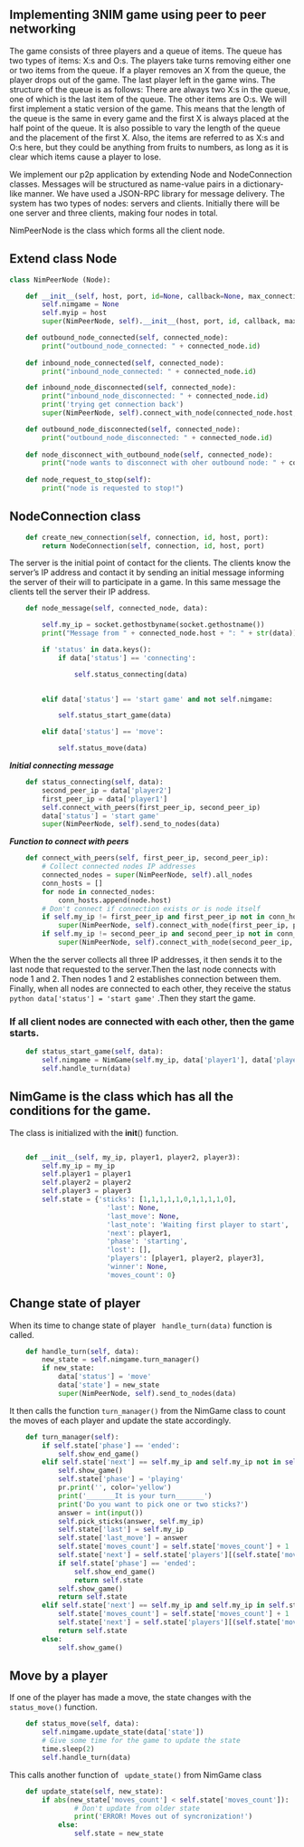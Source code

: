 ## Implementing 3NIM game using peer to peer networking

The game consists of three players and a queue of items. The queue has two types of items: X:s and O:s. The players take turns removing either one or two items from the queue. If a player removes an X from the queue, the player drops out of the game. The last player left in the game wins.
The structure of the queue is as follows: There are always two X:s in the queue, one of which is the last item of the queue. The other items are O:s. We will first implement a static version of the game. This means that the length of the queue is the same in every game and the first X is always placed at the half point of the queue. It is also possible to vary the length of the queue and the placement of the first X. Also, the items are referred to as X:s and O:s here, but they could be anything from fruits to numbers, as long as it is clear which items cause a player to lose.

We implement our p2p application by extending Node and NodeConnection classes. 
 Messages will be structured as name-value pairs in a dictionary-like manner. We have used a JSON-RPC library for message delivery. The system has two types of nodes: servers and clients. Initially there will be one server and three clients, making four nodes in total.

 NimPeerNode is the class which forms all the client node.

## Extend class Node
``` python
class NimPeerNode (Node):

    def __init__(self, host, port, id=None, callback=None, max_connections=0)`:
        self.nimgame = None
        self.myip = host
        super(NimPeerNode, self).__init__(host, port, id, callback, max_connections)

    def outbound_node_connected(self, connected_node):
        print("outbound_node_connected: " + connected_node.id)
        
    def inbound_node_connected(self, connected_node):
        print("inbound_node_connected: " + connected_node.id)

    def inbound_node_disconnected(self, connected_node):
        print("inbound_node_disconnected: " + connected_node.id)
        print('trying get connection back')
        super(NimPeerNode, self).connect_with_node(connected_node.host, p2p_port)

    def outbound_node_disconnected(self, connected_node):
        print("outbound_node_disconnected: " + connected_node.id)
        
    def node_disconnect_with_outbound_node(self, connected_node):
        print("node wants to disconnect with oher outbound node: " + connected_node.id)
        
    def node_request_to_stop(self):
        print("node is requested to stop!")
```
    
## NodeConnection class

```python
    def create_new_connection(self, connection, id, host, port):
        return NodeConnection(self, connection, id, host, port)
```

 

The server is the initial point of contact for the clients. The clients know the server’s IP address and contact it by sending an initial message informing the server of their will to participate in a game. In this same message the clients tell the server their IP address.

```python
    def node_message(self, connected_node, data):

        self.my_ip = socket.gethostbyname(socket.gethostname())
        print("Message from " + connected_node.host + ": " + str(data))

        if 'status' in data.keys():
            if data['status'] == 'connecting':

                self.status_connecting(data)
        

        elif data['status'] == 'start game' and not self.nimgame:

            self.status_start_game(data)

        elif data['status'] == 'move':

            self.status_move(data)
```

***Initial connecting message***
```python
    def status_connecting(self, data):
        second_peer_ip = data['player2']
        first_peer_ip = data['player1']
        self.connect_with_peers(first_peer_ip, second_peer_ip)
        data['status'] = 'start game'
        super(NimPeerNode, self).send_to_nodes(data)
```

***Function to connect with peers***
```python
    def connect_with_peers(self, first_peer_ip, second_peer_ip):
        # Collect connected nodes IP addresses
        connected_nodes = super(NimPeerNode, self).all_nodes
        conn_hosts = []
        for node in connected_nodes:
            conn_hosts.append(node.host)
        # Don't connect if connection exists or is node itself
        if self.my_ip != first_peer_ip and first_peer_ip not in conn_hosts:
            super(NimPeerNode, self).connect_with_node(first_peer_ip, p2p_port)
        if self.my_ip != second_peer_ip and second_peer_ip not in conn_hosts:
            super(NimPeerNode, self).connect_with_node(second_peer_ip, p2p_port)
```

When the the server collects all three IP addresses, it then sends it to the last node that requested to the server.Then the last node connects with node 1 and 2. Then nodes 1 and 2 establishes connection between them. Finally, when all nodes are connected to each other, they receive the status ```python data['status'] = 'start game'``` .Then they start the game.

### If all client nodes are connected with each other, then the game starts.

```python
    def status_start_game(self, data):
        self.nimgame = NimGame(self.my_ip, data['player1'], data['player2'], data['player3'])
        self.handle_turn(data)

```

## NimGame is the class which has all the conditions for the game.

The class is initialized with the __init__() function.

```python

    def __init__(self, my_ip, player1, player2, player3):
        self.my_ip = my_ip
        self.player1 = player1
        self.player2 = player2
        self.player3 = player3
        self.state = {'sticks': [1,1,1,1,1,0,1,1,1,1,0],
                        'last': None,
                        'last_move': None,
                        'last_note': 'Waiting first player to start',
                        'next': player1,
                        'phase': 'starting',
                        'lost': [],
                        'players': [player1, player2, player3],
                        'winner': None,
                        'moves_count': 0}

```
## Change state of player
When its time to change state of player ``` handle_turn(data)``` function is called.
```python
    def handle_turn(self, data):
        new_state = self.nimgame.turn_manager()
        if new_state:
            data['status'] = 'move'
            data['state'] = new_state
            super(NimPeerNode, self).send_to_nodes(data)
```
It then calls the function ```turn_manager()``` from the NimGame class to count the moves of each player and update the state accordingly.
```python
    def turn_manager(self):
        if self.state['phase'] == 'ended':
            self.show_end_game()
        elif self.state['next'] == self.my_ip and self.my_ip not in self.state['lost']:
            self.show_game()
            self.state['phase'] = 'playing'
            pr.print('', color='yellow')
            print('_______It is your turn_______')
            print('Do you want to pick one or two sticks?')
            answer = int(input())
            self.pick_sticks(answer, self.my_ip)
            self.state['last'] = self.my_ip
            self.state['last_move'] = answer
            self.state['moves_count'] = self.state['moves_count'] + 1
            self.state['next'] = self.state['players'][(self.state['moves_count']) % 3]
            if self.state['phase'] == 'ended':
                self.show_end_game()
                return self.state
            self.show_game()
            return self.state
        elif self.state['next'] == self.my_ip and self.my_ip in self.state['lost']:
            self.state['moves_count'] = self.state['moves_count'] + 1
            self.state['next'] = self.state['players'][(self.state['moves_count']) % 3]
            return self.state
        else:
            self.show_game()
```
## Move by a player

If one of the player has made a move, the state changes with the ```status_move()``` function.
```python
    def status_move(self, data):
        self.nimgame.update_state(data['state'])
        # Give some time for the game to update the state
        time.sleep(2)
        self.handle_turn(data)
```
This calls another function of ``` update_state()``` from NimGame class
```python 
    def update_state(self, new_state):
        if abs(new_state['moves_count'] < self.state['moves_count']):
                # Don't update from older state
                print('ERROR! Moves out of syncronization!')
            else:
                self.state = new_state
```


            